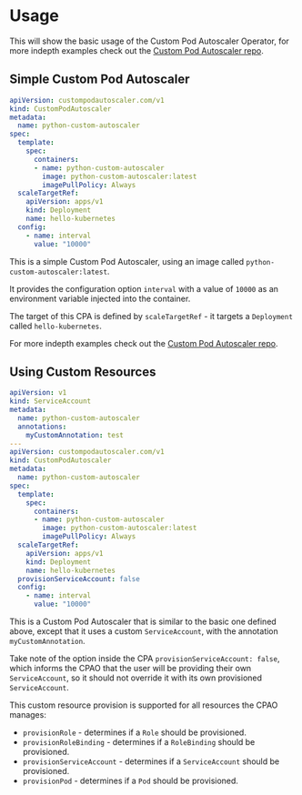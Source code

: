 # Usage

This will show the basic usage of the Custom Pod Autoscaler Operator, for more
indepth examples check out the 
[Custom Pod Autoscaler repo](https://github.com/jthomperoo/custom-pod-autoscaler).

## Simple Custom Pod Autoscaler

```yaml
apiVersion: custompodautoscaler.com/v1
kind: CustomPodAutoscaler
metadata:
  name: python-custom-autoscaler
spec:
  template:
    spec:
      containers:
      - name: python-custom-autoscaler
        image: python-custom-autoscaler:latest
        imagePullPolicy: Always
  scaleTargetRef:
    apiVersion: apps/v1
    kind: Deployment
    name: hello-kubernetes
  config: 
    - name: interval
      value: "10000"
```

This is a simple Custom Pod Autoscaler, using an image called 
`python-custom-autoscaler:latest`. 

It provides the configuration option `interval` with a value of `10000` as an 
environment variable injected into the container.

The target of this CPA is defined by `scaleTargetRef` - it targets a `Deployment` 
called `hello-kubernetes`.

For more indepth examples check out the 
[Custom Pod Autoscaler repo](https://github.com/jthomperoo/custom-pod-autoscaler).

## Using Custom Resources

```yaml
apiVersion: v1
kind: ServiceAccount
metadata:
  name: python-custom-autoscaler
  annotations:
    myCustomAnnotation: test
---
apiVersion: custompodautoscaler.com/v1
kind: CustomPodAutoscaler
metadata:
  name: python-custom-autoscaler
spec:
  template:
    spec:
      containers:
      - name: python-custom-autoscaler
        image: python-custom-autoscaler:latest
        imagePullPolicy: Always
  scaleTargetRef:
    apiVersion: apps/v1
    kind: Deployment
    name: hello-kubernetes
  provisionServiceAccount: false
  config: 
    - name: interval
      value: "10000"
```

This is a Custom Pod Autoscaler that is similar to the basic one defined above, except
that it uses a custom `ServiceAccount`, with the annotation `myCustomAnnotation`.

Take note of the option inside the CPA `provisionServiceAccount: false`, which informs
the CPAO that the user will be providing their own `ServiceAccount`, so it should
not override it with its own provisioned `ServiceAccount`.

This custom resource provision is supported for all resources the CPAO manages:

- `provisionRole` - determines if a `Role` should be provisioned.
- `provisionRoleBinding` - determines if a `RoleBinding` should be provisioned.
- `provisionServiceAccount` - determines if a `ServiceAccount` should be 
provisioned.
- `provisionPod` - determines if a `Pod` should be provisioned.
